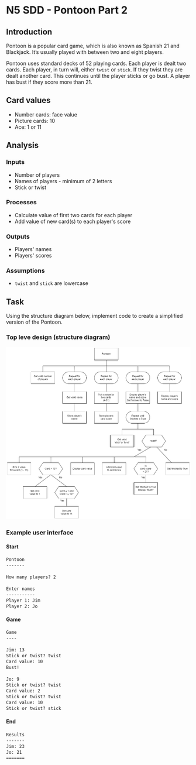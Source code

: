 # N5 SDD - Pontoon Part 2


## Introduction

Pontoon is a popular card game, which is also known as Spanish 21 and Blackjack. It’s usually played with between two and eight players.

Pontoon uses standard decks of 52 playing cards.  Each player is dealt two cards.  Each player, in turn will, either `twist` or `stick`.  If they twist they are dealt another card.  This continues until the player sticks or go bust.  A player has bust if they score more than 21.


## Card values

* Number cards: face value
* Picture cards: 10
* Ace: 1 or 11


## Analysis

### Inputs

* Number of players
* Names of players - minimum of 2 letters
* Stick or twist

### Processes

* Calculate value of first two cards for each player
* Add value of new card(s) to each player's score

### Outputs

* Players' names
* Players' scores

### Assumptions

* `twist` and `stick` are lowercase


## Task

Using the structure diagram below, implement code to create a simplified version of the Pontoon.


### Top leve design (structure diagram)

![Structure diagram](assets/sd2.png)


### Example user interface

#### Start

```
Pontoon
-------

How many players? 2

Enter names
-----------
Player 1: Jim
Player 2: Jo
```


#### Game

```
Game
----

Jim: 13
Stick or twist? twist
Card value: 10
Bust!

Jo: 9
Stick or twist? twist
Card value: 2
Stick or twist? twist
Card value: 10
Stick or twist? stick
```


#### End

```
Results
-------
Jim: 23
Jo: 21
=======
```

